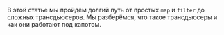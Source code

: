В этой статье мы пройдём долгий путь от простых `map` и `filter` до сложных трансдьюсеров.
Мы разберёмся, что такое трансдьюсеры и как они работают под капотом.
